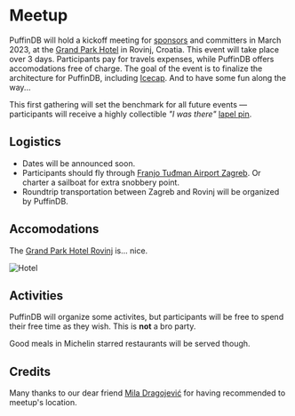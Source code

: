 # Meetup

PuffinDB will hold a kickoff meeting for [sponsors](../SPONSORS.md) and committers in March 2023, at the [Grand Park Hotel](https://www.maistra.com/properties/grand-park-hotel-rovinj/#/) in Rovinj, Croatia. This event will take place over 3 days. Participants pay for travels expenses, while PuffinDB offers accomodations free of charge. The goal of the event is to finalize the architecture for PuffinDB, including [Icecap](../docs/Icecap.md). And to have some fun along the way...

This first gathering will set the benchmark for all future events — participants will receive a highly collectible *"I was there"* [lapel pin](https://worn-vintage.com/products/70s-david-lynch-eraserhead-i-saw-it-pin).

## Logistics
- Dates will be announced soon.
- Participants should fly through [Franjo Tuđman Airport Zagreb](https://www.zagreb-airport.hr/en). Or charter a sailboat for extra snobbery point.
- Roundtrip transportation between Zagreb and Rovinj will be organized by PuffinDB.

## Accomodations
The [Grand Park Hotel Rovinj](https://www.maistra.com/properties/grand-park-hotel-rovinj/#/) is... nice.

![Hotel](https://user-images.githubusercontent.com/1074452/216159090-525d221e-838c-4746-a311-99c71b4a828d.jpeg)

## Activities
PuffinDB will organize some activites, but participants will be free to spend their free time as they wish. This is **not** a bro party.

Good meals in Michelin starred restaurants will be served though.

## Credits
Many thanks to our dear friend [Mila Dragojević](https://new.sewanee.edu/programs-of-study/politics/faculty-staff/mila-dragojevic/) for having recommended to meetup's location.
